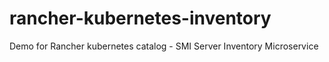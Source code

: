 # rancher-kubernetes-inventory
Demo for Rancher kubernetes catalog - SMI Server Inventory Microservice
